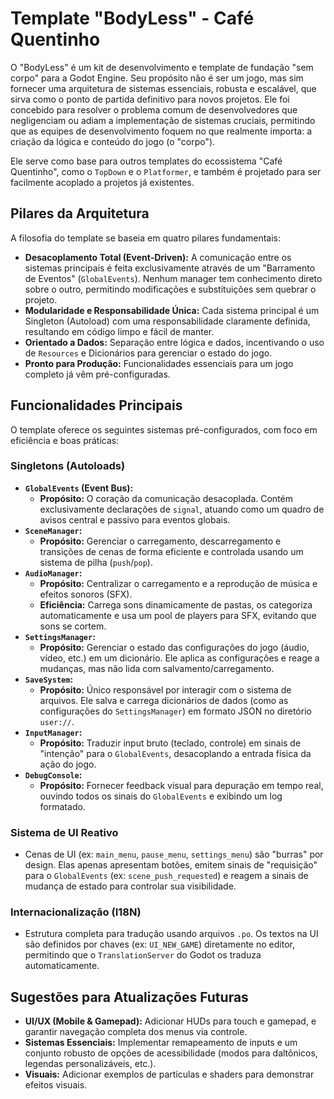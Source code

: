 # Template "BodyLess" - Café Quentinho

O "BodyLess" é um kit de desenvolvimento e template de fundação "sem corpo" para a Godot Engine. Seu propósito não é ser um jogo, mas sim fornecer uma arquitetura de sistemas essenciais, robusta e escalável, que sirva como o ponto de partida definitivo para novos projetos. Ele foi concebido para resolver o problema comum de desenvolvedores que negligenciam ou adiam a implementação de sistemas cruciais, permitindo que as equipes de desenvolvimento foquem no que realmente importa: a criação da lógica e conteúdo do jogo (o "corpo").

Ele serve como base para outros templates do ecossistema "Café Quentinho", como o `TopDown` e o `Platformer`, e também é projetado para ser facilmente acoplado a projetos já existentes.

## Pilares da Arquitetura

A filosofia do template se baseia em quatro pilares fundamentais:

*   **Desacoplamento Total (Event-Driven):** A comunicação entre os sistemas principais é feita exclusivamente através de um "Barramento de Eventos" (`GlobalEvents`). Nenhum manager tem conhecimento direto sobre o outro, permitindo modificações e substituições sem quebrar o projeto.
*   **Modularidade e Responsabilidade Única:** Cada sistema principal é um Singleton (Autoload) com uma responsabilidade claramente definida, resultando em código limpo e fácil de manter.
*   **Orientado a Dados:** Separação entre lógica e dados, incentivando o uso de `Resources` e Dicionários para gerenciar o estado do jogo.
*   **Pronto para Produção:** Funcionalidades essenciais para um jogo completo já vêm pré-configuradas.

## Funcionalidades Principais

O template oferece os seguintes sistemas pré-configurados, com foco em eficiência e boas práticas:

### Singletons (Autoloads)

*   **`GlobalEvents` (Event Bus):**
    *   **Propósito:** O coração da comunicação desacoplada. Contém exclusivamente declarações de `signal`, atuando como um quadro de avisos central e passivo para eventos globais.
*   **`SceneManager`:**
    *   **Propósito:** Gerenciar o carregamento, descarregamento e transições de cenas de forma eficiente e controlada usando um sistema de pilha (`push`/`pop`).
*   **`AudioManager`:**
    *   **Propósito:** Centralizar o carregamento e a reprodução de música e efeitos sonoros (SFX).
    *   **Eficiência:** Carrega sons dinamicamente de pastas, os categoriza automaticamente e usa um pool de players para SFX, evitando que sons se cortem.
*   **`SettingsManager`:**
    *   **Propósito:** Gerenciar o estado das configurações do jogo (áudio, vídeo, etc.) em um dicionário. Ele aplica as configurações e reage a mudanças, mas não lida com salvamento/carregamento.
*   **`SaveSystem`:**
    *   **Propósito:** Único responsável por interagir com o sistema de arquivos. Ele salva e carrega dicionários de dados (como as configurações do `SettingsManager`) em formato JSON no diretório `user://`.
*   **`InputManager`:**
    *   **Propósito:** Traduzir input bruto (teclado, controle) em sinais de "intenção" para o `GlobalEvents`, desacoplando a entrada física da ação do jogo.
*   **`DebugConsole`:**
    *   **Propósito:** Fornecer feedback visual para depuração em tempo real, ouvindo todos os sinais do `GlobalEvents` e exibindo um log formatado.

### Sistema de UI Reativo

*   Cenas de UI (ex: `main_menu`, `pause_menu`, `settings_menu`) são "burras" por design. Elas apenas apresentam botões, emitem sinais de "requisição" para o `GlobalEvents` (ex: `scene_push_requested`) e reagem a sinais de mudança de estado para controlar sua visibilidade.

### Internacionalização (I18N)

*   Estrutura completa para tradução usando arquivos `.po`. Os textos na UI são definidos por chaves (ex: `UI_NEW_GAME`) diretamente no editor, permitindo que o `TranslationServer` do Godot os traduza automaticamente.

## Sugestões para Atualizações Futuras

*   **UI/UX (Mobile & Gamepad):** Adicionar HUDs para touch e gamepad, e garantir navegação completa dos menus via controle.
*   **Sistemas Essenciais:** Implementar remapeamento de inputs e um conjunto robusto de opções de acessibilidade (modos para daltônicos, legendas personalizáveis, etc.).
*   **Visuais:** Adicionar exemplos de partículas e shaders para demonstrar efeitos visuais.
